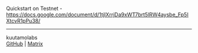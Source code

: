 Quickstart on Testnet - https://docs.google.com/document/d/1tjIXrrjDa9xWT7brt5lRW4aysbe_Fp5IXtcvR1pPu38/

---
kuutamolabs  
[GitHub](https://github.com/kuutamolabs/near-staking-knd) | [Matrix](https://matrix.to/#/#kuutamo-chat:kuutamo.chat)
